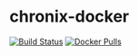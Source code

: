 # chronix-docker

[![Build Status](https://travis-ci.org/andyfangdz/chronix-docker.svg?branch=master)](https://travis-ci.org/andyfangdz/chronix-docker)
[![Docker Pulls](https://img.shields.io/docker/pulls/andyfangdz/chronix.svg)](https://hub.docker.com/r/andyfangdz/chronix/)
